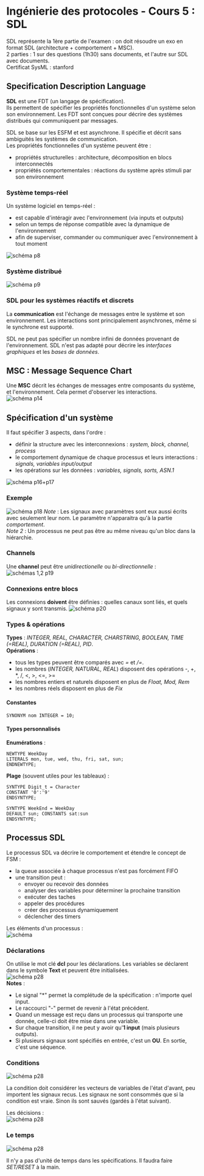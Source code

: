 # Ingénierie des protocoles - Cours 5 : SDL

SDL représente la 1ère partie de l'examen : on doit résoudre un exo en format
SDL (architecture + comportement + MSC).  
2 parties : 1 sur des questions (1h30) sans documents, et l'autre sur SDL avec
documents.  
Certificat SysML : stanford

## Specification Description Language

**SDL** est une FDT (un langage de spécification).  
Ils permettent de spécifier les propriétés fonctionnelles d'un système selon
son environnement. Les FDT sont conçues pour décrire des systèmes distribués
qui communiquent par messages.  

SDL se base sur les ESFM et est asynchrone. Il spécifie et décrit sans
ambiguités les systèmes de communication.  
Les propriétés fonctionnelles d'un système peuvent être :

- propriétés structurelles : architecture, décomposition en blocs interconnectés
- propriétés comportementales : réactions du système après stimuli par son
environnement

### Système temps-réel

Un système logiciel en temps-réel :

- est capable d'intéragir avec l'environnement (via inputs et outputs)
- selon un temps de réponse compatible avec la dynamique de l'environnement
- afin de superviser, commander ou communiquer avec l'environnement à tout
moment

![schéma p8](img/cours5/5_01.png)

### Système distribué

![schéma p9](img/cours5/5_02.png)

### SDL pour les systèmes réactifs et discrets

La **communication** est l'échange de messages entre le système et son
environnement. Les interactions sont principalement asynchrones, même si le
synchrone est supporté.

SDL ne peut pas spécifier un nombre infini de données provenant de
l'environnement. SDL n'est pas adapté pour décrire les *interfaces graphiques*
et les *bases de données*.

## MSC : Message Sequence Chart

Une **MSC** décrit les échanges de messages entre composants du système, et
l'environnement. Cela permet d'observer les interactions.  
![schéma p14](img/cours5/5_03.png)

## Spécification d'un système

Il faut spécifier 3 aspects, dans l'ordre :

- définir la structure avec les interconnexions : *system, block, channel,
process*
- le comportement dynamique de chaque processus et leurs interactions :
*signals, variables input/output*
- les opérations sur les données : *variables, signals, sorts, ASN.1*

![schéma p16+p17](img/cours5/5_04.png)

### Exemple

![schéma p18](img/cours5/5_05.png)
*Note* : Les signaux avec paramètres sont eux aussi écrits avec seulement leur
nom. Le paramètre n'apparaitra qu'à la partie *comportement*.  
*Note 2* : Un processus ne peut pas être au même niveau qu'un bloc dans la
hiérarchie.  

### Channels

Une **channel** peut être *unidirectionelle* ou *bi-directionnelle* :  
![schémas 1,2 p19](img/cours5/5_06.png)

### Connexions entre blocs

Les connexions **doivent** être définies : quelles canaux sont liés, et quels
signaux y sont transmis.
![schéma p20](img/cours5/5_07.png)

### Types & opérations

**Types** : *INTEGER, REAL, CHARACTER, CHARSTRING, BOOLEAN, TIME (=REAL),
DURATION (=REAL), PID*.  
**Opérations** :  

- tous les types peuvent être comparés avec *=* et */=*.
- les nombres (*INTEGER, NATURAL, REAL*) disposent des opérations -, +, *, /,
<, >, <=, >=
- les nombres entiers et naturels disposent en plus de *Float, Mod, Rem*
- les nombres réels disposent en plus de *Fix*

#### Constantes

```SYNONYM nom INTEGER = 10;```

#### Types personnalisés

**Enumérations** :
```
NEWTYPE WeekDay
LITERALS mon, tue, wed, thu, fri, sat, sun;
ENDNEWTYPE;
```
**Plage** (souvent utiles pour les tableaux) :
```
SYNTYPE Digit_t = Character
CONSTANT '0':'9'
ENDSYNTYPE;

SYNTYPE WeekEnd = WeekDay
DEFAULT sun; CONSTANTS sat:sun
ENDSYNTYPE;
```

## Processus SDL

Le processus SDL va décrire le comportement et étendre le concept de FSM :  
- la queue associée à chaque processus n'est pas forcément FIFO
- une transition peut :
  + envoyer ou recevoir des données
  + analyser des variables pour déterminer la prochaine transition
  + exécuter des taches
  + appeler des procédures
  + créer des processus dynamiquement
  + déclencher des timers

Les éléments d'un processus :  
![schéma](img/cours5/5_08.png)

### Déclarations

On utilise le mot clé **dcl** pour les déclarations. Les variables se
déclarent dans le symbole **Text** et peuvent être initialisées.  
![schéma p28](img/cours5/5_09.png)  
**Notes** :

- Le signal "*" permet la complétude de la spécification : n'importe quel
input.  
- Le raccourci "-" permet de revenir à l'état précédent.
- Quand un message est reçu dans un processus qui transporte une donnée,
celle-ci doit être mise dans une variable.
- Sur chaque transition, il ne peut y avoir qu'**1 input** (mais plusieurs
outputs).
- Si plusieurs signaux sont spécifiés en entrée, c'est un **OU**. En sortie,
c'est une séquence.

### Conditions

![schéma p28](img/cours5/5_10.png)  

La condition doit considérer les vecteurs de variables de l'état d'avant, peu
importent les signaux recus. Les signaux ne sont consommés que si la condition
est vraie. Sinon ils sont sauvés (gardés à l'état suivant).

Les décisions :  
![schéma p28](img/cours5/5_11.png)  

### Le temps

![schéma p28](img/cours5/5_12.png)  

Il n'y a pas d'unité de temps dans les spécifications. Il faudra
faire *SET/RESET* à la main.  
